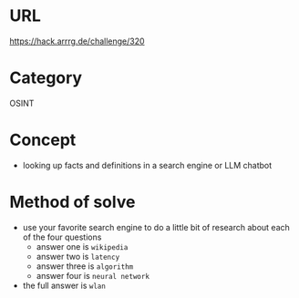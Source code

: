 # URL
https://hack.arrrg.de/challenge/320
# Category
OSINT
# Concept
* looking up facts and definitions in a search engine or LLM chatbot
# Method of solve
* use your favorite search engine to do a little bit of research about each of the four questions
  * answer one is `wikipedia`
  * answer two is `latency`
  * answer three  is `algorithm`
  * answer four is `neural network`
* the full answer is `wlan`
